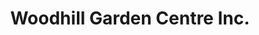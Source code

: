 ---
title: "Woodhill Garden Centre Inc."
url: /thornhill/woodhill-garden-centre-inc/
shop: Garten-Center
---